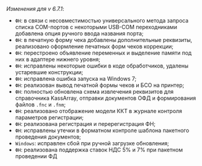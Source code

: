 _Изменения для v 6.7.1_:
- `ФН`: в связи с несовместимостью универсального метода запроса списка COM-портов с некоторыми USB-COM переходниками добавлена опция ручного ввода названия порта;
- `ФН`: в печатную форму чека добавлены дополнительные реквизиты, реализовано оформление печатных форм чеков коррекции;
- `ФН`: перестроено объявление переменных и выделение памяти под них в адаптере нижнего уровня;
- `ФН`: исправлены некоторые ошибки в коде обработчиков, удалены устаревшие конструкции;
- `ФН`: исправлена ошибка запуска на Windows 7;
- `ФН`: реализован вывод печатной формы чеков и БСО на принтер;
- `ФН`: полностью обновлена схема извлечения реквизитов для справочника KassArray, отправки документов ОФД и формирования файлов `.fnc` и `.fnm`;
- `ФН`: реализовано отображение модели ККТ в журнале контроля параметров регистрации;
- `ФН`: реализована регистрация и перерегистрация ФН;
- `ФН`: исправлены утечки в форматном контроле шаблона пакетного проведения документов;
- `Windows`: исправлен сбой при ручной загрузке обновления;
- `ФН`: реализована поддержка ставок НДС 5% и 7% при пакетном проведении ФД
